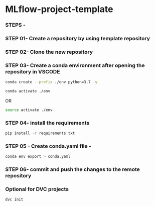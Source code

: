 # MLflow-project-template

### STEPS -

### STEP 01- Create a repository by using template repository

### STEP 02- Clone the new repository

### STEP 03- Create a conda environment after opening the repository in VSCODE


```bash
conda create --prefix ./env python=3.7 -y
```

```bash
conda activate ./env
```
OR

```bash
source activate ./env
```

### STEP 04- install the requirements
```bash
pip install -r requirements.txt
```
### STEP 05 - Create conda.yaml file -
```bash
conda env export > conda.yaml
```
### STEP 06- commit and push the changes to the remote repository


### Optional for DVC projects 

```bash
dvc init
```